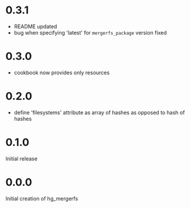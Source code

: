 # 0.3.1
- README updated
- bug when specifying 'latest' for `mergerfs_package` version fixed

# 0.3.0
- cookbook now provides only resources

# 0.2.0
- define 'filesystems' attribute as array of hashes as opposed to hash of hashes

# 0.1.0
Initial release

# 0.0.0

Initial creation of hg_mergerfs

